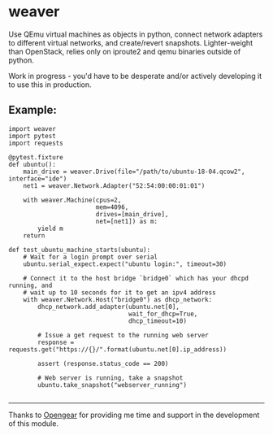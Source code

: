 # weaver

Use QEmu virtual machines as objects in python, connect network adapters to different virtual networks, and create/revert snapshots. Lighter-weight than OpenStack, relies only on iproute2 and qemu binaries outside of python.

Work in progress - you'd have to be desperate and/or actively developing it to use this in production.


## Example:
```
import weaver
import pytest
import requests

@pytest.fixture
def ubuntu():
    main_drive = weaver.Drive(file="/path/to/ubuntu-18-04.qcow2", interface="ide")
    net1 = weaver.Network.Adapter("52:54:00:00:01:01")

    with weaver.Machine(cpus=2,
                        mem=4096,
                        drives=[main_drive],
                        net=[net1]) as m:
        yield m
    return

def test_ubuntu_machine_starts(ubuntu):
    # Wait for a login prompt over serial
    ubuntu.serial_expect.expect("ubuntu login:", timeout=30)

    # Connect it to the host bridge `bridge0` which has your dhcpd running, and
    # wait up to 10 seconds for it to get an ipv4 address
    with weaver.Network.Host("bridge0") as dhcp_network:
        dhcp_network.add_adapter(ubuntu.net[0],
                                 wait_for_dhcp=True,
                                 dhcp_timeout=10)

        # Issue a get request to the running web server
        response = requests.get("https://{}/".format(ubuntu.net[0].ip_address))

        assert (response.status_code == 200)

        # Web server is running, take a snapshot
        ubuntu.take_snapshot("webserver_running")


```

___


Thanks to [Opengear](https://github.com/opengear) for providing me time and support in the development of this module.
